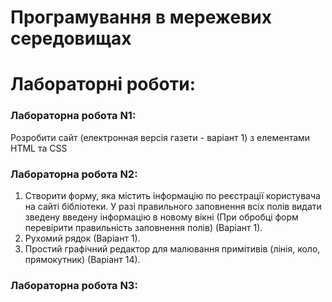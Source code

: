 # Програмування в мережевих середовищах
# Лабораторні роботи:

### Лабораторна робота N1:
Розробити сайт (електронная версія газети - варіант 1) з елементами HTML та СSS

### Лабораторна робота N2:
1. Створити форму, яка містить інформацію по реєстрації користувача 
на сайті бібліотеки. У разі правильного заповнення всіх полів видати зведену 
введену інформацію в новому вікні (При обробці форм перевірити правильність заповнення полів) (Варіант 1).
2. Рухомий рядок (Варіант 1).
3. Простий графічний редактор для малювання примітивів (лінія, коло, прямокутник) (Варіант 14).

### Лабораторна робота N3: